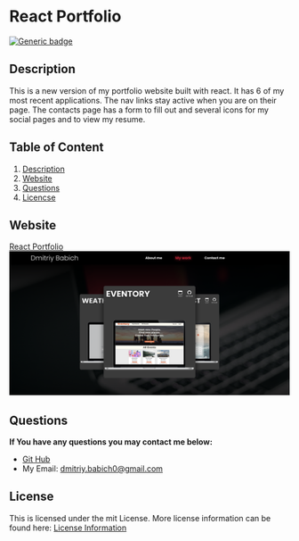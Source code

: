 # React Portfolio
[![Generic badge](https://img.shields.io/badge/License-mit-green.svg)](https://shields.io)
## Description <a name="description"></a>

This is a new version of my portfolio website built with react. It has 6 of my most recent applications. The nav links stay active when you are on their page. The contacts page has a form to fill out and several icons for my social pages and to view my resume.

## Table of Content
1. [Description](#description)
2. [Website](#installation)
5. [Questions](#questions)
6. [Licencse](#license)

## Website <a name="installation"></a>
[React Portfolio](https://dimavich.github.io/React-portfolio/)
![](./src/images/screenshot.png)
## Questions <a name="questions"></a>
**If You have any questions you may contact me below:**
- [Git Hub](https://github.com/Dimavich)
- My Email: dmitriy.babich0@gmail.com

## License <a name="license"></a>
This is licensed under the mit License. More license information can be found here: [License Information](https://docs.github.com/en/github/creating-cloning-and-archiving-repositories/licensing-a-repository)